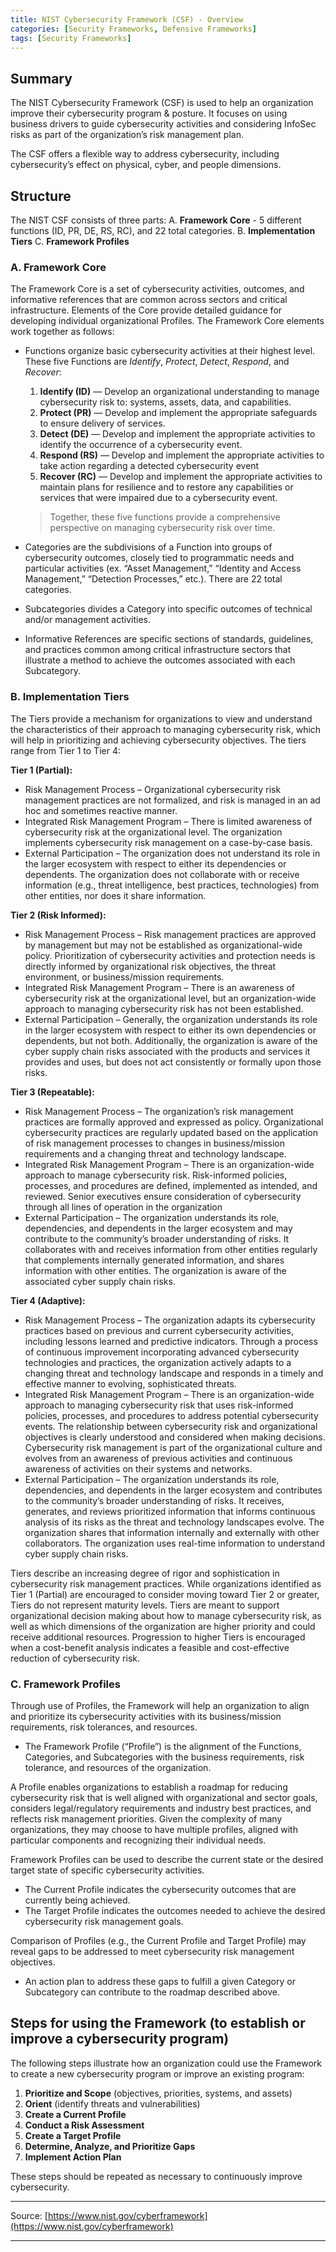 ```yaml
---
title: NIST Cybersecurity Framework (CSF) - Overview
categories: [Security Frameworks, Defensive Frameworks]
tags: [Security Frameworks]
---
```

## Summary
The NIST Cybersecurity Framework (CSF) is used to help an organization improve their cybersecurity program & posture. It focuses on using business drivers to guide cybersecurity activities and considering InfoSec risks as part of the organization’s risk management plan. 

The CSF offers a flexible way to address cybersecurity, including cybersecurity’s effect on physical, cyber, and people dimensions.

## Structure

The NIST CSF consists of three parts: 
  A. **Framework Core** - 5 different functions (ID, PR, DE, RS, RC), and 22 total categories.
  B. **Implementation Tiers**
  C. **Framework Profiles**

### A. **Framework Core**

The Framework Core is a set of cybersecurity activities, outcomes, and informative references that are common across sectors and critical infrastructure. Elements of the Core provide detailed guidance for developing individual organizational Profiles. The Framework Core elements work together as follows:

- Functions organize basic cybersecurity activities at their highest level. These five Functions are *Identify*, *Protect*, *Detect*, *Respond*, and *Recover*:
    1. **Identify (ID)** — Develop an organizational understanding to manage cybersecurity risk to: systems, assets, data, and capabilities.
    2. **Protect (PR)** — Develop and implement the appropriate safeguards to ensure delivery of services.
    3. **Detect (DE)** — Develop and implement the appropriate activities to identify the occurrence of a cybersecurity event.
    4. **Respond (RS)** — Develop and implement the appropriate activities to take action regarding a detected cybersecurity event
    5. **Recover (RC)** — Develop and implement the appropriate activities to maintain plans for resilience and to restore any capabilities or services that were impaired due to a cybersecurity event.

     > Together, these five functions provide a comprehensive perspective on managing cybersecurity risk over time.

- Categories are the subdivisions of a Function into groups of cybersecurity outcomes, closely tied to programmatic needs and particular activities (ex. “Asset Management,” “Identity and Access Management,” “Detection Processes,” etc.). There are 22 total categories.
- Subcategories divides a Category into specific outcomes of technical and/or management activities.
- Informative References are specific sections of standards, guidelines, and practices common among critical infrastructure sectors that illustrate a method to achieve the outcomes associated with each Subcategory.

### B. **Implementation Tiers**

The Tiers provide a mechanism for organizations to view and understand the characteristics of their approach to managing cybersecurity risk, which will help in prioritizing and achieving cybersecurity objectives. The tiers range from Tier 1 to Tier 4:

**Tier 1 (Partial):**

- Risk Management Process – Organizational cybersecurity risk management practices are not formalized, and risk is managed in an ad hoc and sometimes reactive manner.
- Integrated Risk Management Program – There is limited awareness of cybersecurity risk at the organizational level. The organization implements cybersecurity risk management on a case-by-case basis.
- External Participation – The organization does not understand its role in the larger ecosystem with respect to either its dependencies or dependents. The organization does not collaborate with or receive information (e.g., threat intelligence, best practices, technologies) from other entities, nor does it share information.

**Tier 2 (Risk Informed):**

- Risk Management Process – Risk management practices are approved by management but may not be established as organizational-wide policy. Prioritization of cybersecurity activities and protection needs is directly informed by organizational risk objectives, the threat environment, or business/mission requirements.
- Integrated Risk Management Program – There is an awareness of cybersecurity risk at the organizational level, but an organization-wide approach to managing cybersecurity risk has not been established.
- External Participation – Generally, the organization understands its role in the larger ecosystem with respect to either its own dependencies or dependents, but not both. Additionally, the organization is aware of the cyber supply chain risks associated with the products and services it provides and uses, but does not act consistently or formally upon those risks.

**Tier 3 (Repeatable):**

- Risk Management Process – The organization’s risk management practices are formally approved and expressed as policy. Organizational cybersecurity practices are regularly updated based on the application of risk management processes to changes in business/mission requirements and a changing threat and technology landscape.
- Integrated Risk Management Program – There is an organization-wide approach to manage cybersecurity risk. Risk-informed policies, processes, and procedures are defined, implemented as intended, and reviewed. Senior executives ensure consideration of  cybersecurity through all lines of operation in the organization
- External Participation – The organization understands its role, dependencies, and dependents in the larger ecosystem and may contribute to the community’s broader understanding of risks. It collaborates with and receives information from other entities regularly that complements internally generated information, and shares information with other entities. The organization is aware of the associated cyber supply chain risks.

**Tier 4 (Adaptive):**

- Risk Management Process – The organization adapts its cybersecurity practices based on previous and current cybersecurity activities, including lessons learned and predictive indicators. Through a process of continuous improvement incorporating advanced cybersecurity technologies and practices, the organization actively adapts to a changing threat and technology landscape and responds in a timely and effective manner to
evolving, sophisticated threats.
- Integrated Risk Management Program – There is an organization-wide approach to  managing cybersecurity risk that uses risk-informed policies, processes, and procedures to address potential cybersecurity events. The relationship between cybersecurity risk and organizational objectives is clearly understood and considered when making decisions. Cybersecurity risk management is part of the organizational culture and evolves from an awareness of previous activities and continuous awareness of activities on their systems and networks.
- External Participation – The organization understands its role, dependencies, and dependents in the larger ecosystem and contributes to the community’s broader understanding of risks. It receives, generates, and reviews prioritized information that informs continuous analysis of its risks as the threat and technology landscapes evolve. The organization shares that information internally and externally with other collaborators. The organization uses real-time information to understand cyber supply chain risks.

Tiers describe an increasing degree of rigor and sophistication in cybersecurity risk management practices. While organizations identified as Tier 1 (Partial) are encouraged to consider moving toward Tier 2 or greater, Tiers do not represent maturity levels. Tiers are meant to support organizational decision making about how to manage cybersecurity risk, as well as which dimensions of the organization are higher priority and could receive additional resources. Progression to higher Tiers is encouraged when a cost-benefit analysis indicates a feasible and cost-effective reduction of cybersecurity risk.

### C. **Framework Profiles**

Through use of Profiles, the Framework will help an organization to align and prioritize its cybersecurity activities with its business/mission requirements, risk tolerances, and resources. 

- The Framework Profile (“Profile”) is the alignment of the Functions, Categories, and Subcategories with the business requirements, risk tolerance, and resources of the organization.

A Profile enables organizations to establish a roadmap for reducing cybersecurity risk that is well aligned with organizational and sector goals, considers legal/regulatory requirements and industry best practices, and reflects risk management priorities. Given the complexity of many organizations, they may choose to have multiple profiles, aligned with particular components and recognizing their individual needs.

Framework Profiles can be used to describe the current state or the desired target state of specific cybersecurity activities. 

- The Current Profile indicates the cybersecurity outcomes that are currently being achieved.
- The Target Profile indicates the outcomes needed to achieve the desired cybersecurity risk management goals.

Comparison of Profiles (e.g., the Current Profile and Target Profile) may reveal gaps to be addressed to meet cybersecurity risk management objectives. 

- An action plan to address these gaps to fulfill a given Category or Subcategory can contribute to the roadmap described above.

## Steps for using the Framework (to establish or improve a cybersecurity program)

The following steps illustrate how an organization could use the Framework to create a new cybersecurity program or improve an existing program:

1. **Prioritize and Scope** (objectives, priorities, systems, and assets)
2. **Orient** (identify threats and vulnerabilities)
3. **Create a Current Profile**
4. **Conduct a Risk Assessment**
5. **Create a Target Profile**
6. **Determine, Analyze, and Prioritize Gaps**
7. **Implement Action Plan**

These steps should be repeated as necessary to continuously improve cybersecurity.

---

Source: [https://www.nist.gov/cyberframework](https://www.nist.gov/cyberframework)

---
